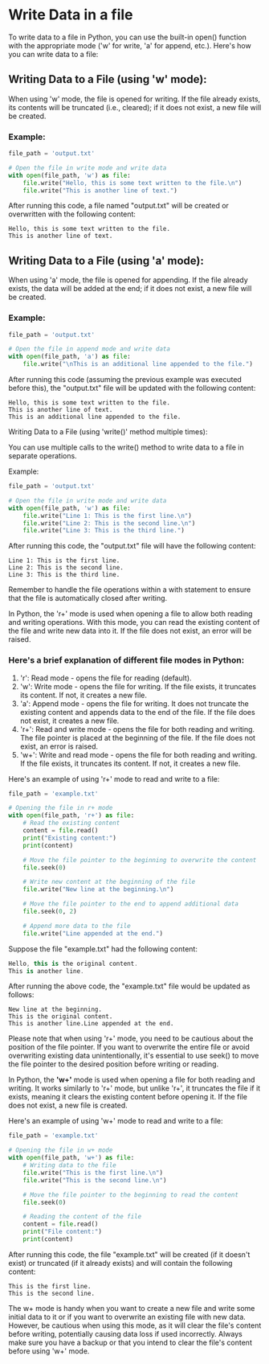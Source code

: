 # Write Data in a file
To write data to a file in Python, you can use the built-in open() function with the appropriate mode ('w' for write, 'a' for append, etc.). Here's how you can write data to a file:

## Writing Data to a File (using 'w' mode):
When using 'w' mode, the file is opened for writing. If the file already exists, its contents will be truncated (i.e., cleared); if it does not exist, a new file will be created.

### Example:

```python
file_path = 'output.txt'

# Open the file in write mode and write data
with open(file_path, 'w') as file:
    file.write("Hello, this is some text written to the file.\n")
    file.write("This is another line of text.")
```

After running this code, a file named "output.txt" will be created or overwritten with the following content:

```vbnet
Hello, this is some text written to the file.
This is another line of text.
```
## Writing Data to a File (using 'a' mode):
When using 'a' mode, the file is opened for appending. If the file already exists, the data will be added at the end; if it does not exist, a new file will be created.

### Example:

```python
file_path = 'output.txt'

# Open the file in append mode and write data
with open(file_path, 'a') as file:
    file.write("\nThis is an additional line appended to the file.")
```

After running this code (assuming the previous example was executed before this), the "output.txt" file will be updated with the following content:

```vbnet
Hello, this is some text written to the file.
This is another line of text.
This is an additional line appended to the file.
```
Writing Data to a File (using 'write()' method multiple times):

You can use multiple calls to the write() method to write data to a file in separate operations.

Example:

```python
file_path = 'output.txt'

# Open the file in write mode and write data
with open(file_path, 'w') as file:
    file.write("Line 1: This is the first line.\n")
    file.write("Line 2: This is the second line.\n")
    file.write("Line 3: This is the third line.")
```

After running this code, the "output.txt" file will have the following content:

```arduino
Line 1: This is the first line.
Line 2: This is the second line.
Line 3: This is the third line.
```

Remember to handle the file operations within a with statement to ensure that the file is automatically closed after writing.

In Python, the 'r+' mode is used when opening a file to allow both reading and writing operations. With this mode, you can read the existing content of the file and write new data into it. If the file does not exist, an error will be raised.

### Here's a brief explanation of different file modes in Python:

1. 'r': Read mode - opens the file for reading (default).
2. 'w': Write mode - opens the file for writing. If the file exists, it truncates its content. If not, it creates a new file.
3. 'a': Append mode - opens the file for writing. It does not truncate the existing content and appends data to the end of the file. If the file does not exist, it creates a new file.
4. 'r+': Read and write mode - opens the file for both reading and writing. The file pointer is placed at the beginning of the file. If the file does not exist, an error is raised.
5. 'w+': Write and read mode - opens the file for both reading and writing. If the file exists, it truncates its content. If not, it creates a new file.

Here's an example of using 'r+' mode to read and write to a file:

```python
file_path = 'example.txt'

# Opening the file in r+ mode
with open(file_path, 'r+') as file:
    # Read the existing content
    content = file.read()
    print("Existing content:")
    print(content)

    # Move the file pointer to the beginning to overwrite the content
    file.seek(0)

    # Write new content at the beginning of the file
    file.write("New line at the beginning.\n")

    # Move the file pointer to the end to append additional data
    file.seek(0, 2)

    # Append more data to the file
    file.write("Line appended at the end.")
```

Suppose the file "example.txt" had the following content:

```kotlin
Hello, this is the original content.
This is another line.
```

After running the above code, the "example.txt" file would be updated as follows:

```vbnet
New line at the beginning.
This is the original content.
This is another line.Line appended at the end.
```

Please note that when using 'r+' mode, you need to be cautious about the position of the file pointer. If you want to overwrite the entire file or avoid overwriting existing data unintentionally, it's essential to use seek() to move the file pointer to the desired position before writing or reading.

In Python, the <b>'w+'</b> mode is used when opening a file for both reading and writing. It works similarly to 'r+' mode, but unlike 'r+', it truncates the file if it exists, meaning it clears the existing content before opening it. If the file does not exist, a new file is created.

Here's an example of using 'w+' mode to read and write to a file:

```python
file_path = 'example.txt'

# Opening the file in w+ mode
with open(file_path, 'w+') as file:
    # Writing data to the file
    file.write("This is the first line.\n")
    file.write("This is the second line.\n")

    # Move the file pointer to the beginning to read the content
    file.seek(0)

    # Reading the content of the file
    content = file.read()
    print("File content:")
    print(content)
```

After running this code, the file "example.txt" will be created (if it doesn't exist) or truncated (if it already exists) and will contain the following content:

```arduino
This is the first line.
This is the second line.
```

The w+ mode is handy when you want to create a new file and write some initial data to it or if you want to overwrite an existing file with new data. However, be cautious when using this mode, as it will clear the file's content before writing, potentially causing data loss if used incorrectly. Always make sure you have a backup or that you intend to clear the file's content before using 'w+' mode.

